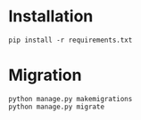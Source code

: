 # Installation

```pip install -r requirements.txt```

# Migration

```
python manage.py makemigrations
python manage.py migrate  
```
